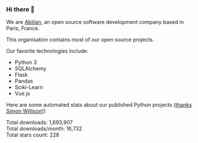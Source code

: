 ### Hi there 👋

We are [Abilian](https://abilian.com/), an open source software development company based in Paris, France.

This organisation contains most of our open source projects.

Our favorite technologies include:

- Python 3
- SQLAlchemy
- Flask
- Pandas
- Sciki-Learn
- Vue.js

Here are some automated stats about our published Python projects
([thanks Simon Willison!][sw-post]):

<!--marker-->
Total downloads: 1,693,907<br>
Total downloads/month: 16,732<br>
Total stars count: 228
<!--end-->

[sw-post]: https://simonwillison.net/2020/Jul/10/self-updating-profile-readme/